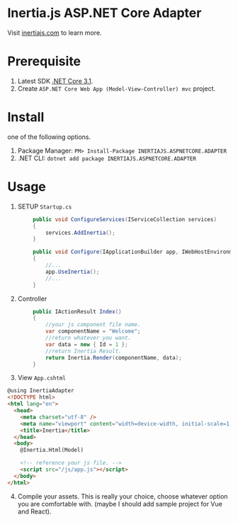 # Inertia.js ASP.NET Core Adapter

Visit [inertiajs.com](https://inertiajs.com/) to learn more.

# Prerequisite

1. Latest SDK [.NET Core 3.1](https://dotnet.microsoft.com/download/dotnet-core/3.1).
2. Create `ASP.NET Core Web App (Model-View-Controller) mvc` project.

# Install

one of the following options.

1. Package Manager: `PM> Install-Package INERTIAJS.ASPNETCORE.ADAPTER`
2. .NET CLI: `dotnet add package INERTIAJS.ASPNETCORE.ADAPTER`

# Usage

1. SETUP `Startup.cs`

```csharp
        public void ConfigureServices(IServiceCollection services)
        {
            services.AddInertia();
        }

        public void Configure(IApplicationBuilder app, IWebHostEnvironment env)
        {
            //...
            app.UseInertia();
            //...
        }
```

2. Controller

```csharp
        public IActionResult Index()
        {
            //your js component file name.
            var componentName = "Welcome";
            //return whatever you want.
            var data = new { Id = 1 };
            //return Inertia Result.
            return Inertia.Render(componentName, data);
        }
```

3. View `App.cshtml`

```html
@using InertiaAdapter
<!DOCTYPE html>
<html lang="en">
  <head>
    <meta charset="utf-8" />
    <meta name="viewport" content="width=device-width, initial-scale=1.0" />
    <title>Inertia</title>
  </head>
  <body>
    @Inertia.Html(Model)

    <!-- reference your js file. -->
    <script src="/js/app.js"></script>
  </body>
</html>
```

4. Compile your assets. This is really your choice, choose whatever option you are comfortable with. (maybe I should add sample project for Vue and React).
